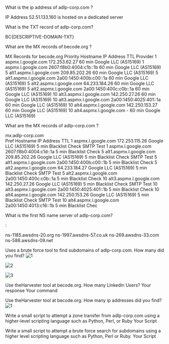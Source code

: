 What is the ip address of adlp-corp.com ?

IP Address	52.51.133.160 is hosted on a dedicated server

What is the TXT record of adlp-corp.com?


BC{DESCRIPTIVE-DOMAIN-TXT}


What are the MX records of becode.org ?


MX Records for becode.org
Priority	Hostname	IP Address	TTL	Provider
1	aspmx.l.google.com	172.253.62.27	60 min	Google LLC (AS15169)
1	aspmx.l.google.com	2607:f8b0:4004:c1b::1b	60 min	Google LLC (AS15169)
5	alt1.aspmx.l.google.com	209.85.202.26	60 min	Google LLC (AS15169)
5	alt1.aspmx.l.google.com	2a00:1450:400b:c00::1a	60 min	Google LLC (AS15169)
5	alt2.aspmx.l.google.com	64.233.184.26	60 min	Google LLC (AS15169)
5	alt2.aspmx.l.google.com	2a00:1450:400c:c0b::1a	60 min	Google LLC (AS15169)
10	alt3.aspmx.l.google.com	142.250.27.26	60 min	Google LLC (AS15169)
10	alt3.aspmx.l.google.com	2a00:1450:4025:401::1a	60 min	Google LLC (AS15169)
10	alt4.aspmx.l.google.com	142.250.153.27	60 min	Google LLC (AS15169)
10	alt4.aspmx.l.google.com	-	60 min	Google LLC (AS15169)



What are the MX records of adlp-corp.com ?


mx:adlp-corp.com     
Pref	Hostname	IP Address	TTL	
1	aspmx.l.google.com	172.253.115.26
Google LLC (AS15169)	5 min	Blacklist Check      SMTP Test
1	aspmx.l.google.com	2607:f8b0:4004:c1d::1a	5 min	Blacklist Check
5	alt1.aspmx.l.google.com	209.85.202.26
Google LLC (AS15169)	5 min	Blacklist Check      SMTP Test
5	alt1.aspmx.l.google.com	2a00:1450:400b:c00::1b	5 min	Blacklist Check
5	alt2.aspmx.l.google.com	64.233.184.27
Google LLC (AS15169)	5 min	Blacklist Check      SMTP Test
5	alt2.aspmx.l.google.com	2a00:1450:400c:c0b::1a	5 min	Blacklist Check
10	alt3.aspmx.l.google.com	142.250.27.26
Google LLC (AS15169)	5 min	Blacklist Check      SMTP Test
10	alt3.aspmx.l.google.com	2a00:1450:4025:401::1b	5 min	Blacklist Check
10	alt4.aspmx.l.google.com	142.250.153.26
Google LLC (AS15169)	5 min	Blacklist Check      SMTP Test
10	alt4.aspmx.l.google.com	2a00:1450:4013:c16::1b	5 min	Blacklist Chec



What is the first NS name server of adlp-corp.com?


:

ns-1185.awsdns-20.org
ns-1997.awsdns-57.co.uk
ns-269.awsdns-33.com
ns-588.awsdns-09.net


Uses a brute force tool to find subdomains of adlp-corp.com. How many did you find?
![1](https://github.com/user-attachments/assets/258950a7-60a8-4be5-b8f8-0ce60e1d0ea9)

![2](https://github.com/user-attachments/assets/d8a45aae-7304-4cbb-aaf9-8686e1fde809)


![3](https://github.com/user-attachments/assets/69ea0190-a2cb-40c3-935d-ada2a9395491)





Use theHarvester tool at becode.org. How many Linkedin Users?
Your response Your command

Use theHarvester tool at becode.org. How many ip addresses did you find?
![1](https://github.com/user-attachments/assets/f10c463a-110d-4ff0-8ef2-8d26b409ded3)



Write a small script to attempt a zone transfer from adlp-corp.com using a higher-level scripting language such as Python, Perl, or Ruby
Your Script

Write a small script to attempt a brute force search for subdomains using a higher level scripting language such as Python, Perl or Ruby.
Your Script
